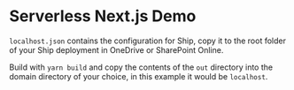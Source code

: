 Serverless Next.js Demo
=======================

`localhost.json` contains the configuration for Ship, copy it to the root folder
of your Ship deployment in OneDrive or SharePoint Online.

Build with `yarn build` and copy the contents of the `out` directory into the
domain directory of your choice, in this example it would be `localhost`.
